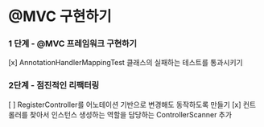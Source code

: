 # @MVC 구현하기

### 1 단계 - @MVC 프레임워크 구현하기

[x] AnnotationHandlerMappingTest 클래스의 실패하는 테스트를 통과시키기

### 2단계 - 점진적인 리팩터링

[ ] RegisterController를 어노테이션 기반으로 변경해도 동작하도록 만들기
[x] 컨트롤러를 찾아서 인스턴스 생성하는 역할을 담당하는 ControllerScanner 추가
